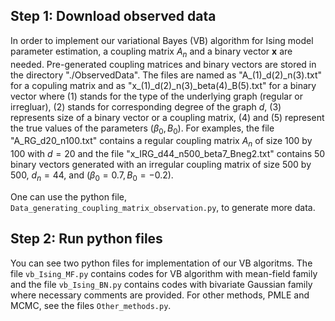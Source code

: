 ## Step 1: Download observed data
In order to implement our variational Bayes (VB) algorithm for Ising model parameter estimation, a coupling matrix $A_n$ and a binary vector $\boldsymbol{x}$ are needed. Pre-generated coupling matrices and binary vectors are stored in the directory "./ObservedData". The files are named as "A_(1)\_d(2)\_n(3).txt" for a copuling matrix and as "x\_(1)\_d(2)\_n(3)\_beta(4)\_B(5).txt" for a binary vector where (1) stands for the type of the underlying graph (regular or irregluar), (2) stands for corresponding degree of the graph $d$, (3) represents size of a binary vector or a coupling matrix, (4) and (5) represent the true values of the parameters $(\beta_0, B_0)$. For examples, the file "A_RG_d20_n100.txt" contains a regular coupling matrix $A_n$ of size 100 by 100 with $d=20$ and the file "x_IRG_d44_n500_beta7_Bneg2.txt" contains 50 binary vectors generated with an irregular coupling matrix of size 500 by 500, $d_n=44$, and $(\beta_0 = 0.7, B_0 = -0.2)$. 

One can use the python file, `Data_generating_coupling_matrix_observation.py`, to generate more data.



## Step 2: Run python files
You can see two python files for implementation of our VB algoritms. The file `vb_Ising_MF.py` contains codes for VB algorithm with mean-field family and the file `vb_Ising_BN.py` contains codes with bivariate Gaussian family where necessary comments are provided. For other methods, PMLE and MCMC, see the files `Other_methods.py`.
